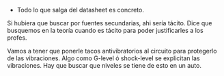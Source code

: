 - Todo lo que salga del datasheet es concreto.

Si hubiera que buscar por fuentes secundarias, ahi sería tácito.
Dice que busquemos en la teoría cuando es tácito para poder justificarles a los profes.

Vamos a tener que ponerle tacos antivibratorios al circuito para protegerlo de las vibraciones. Algo como G-level ó shock-level se explicitan las vibraciones. Hay que buscar que niveles se tiene de esto en un auto.
